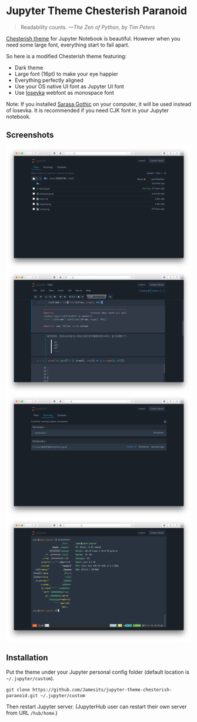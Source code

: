 # Jupyter Theme Chesterish Paranoid

> Readability counts. *—The Zen of Python, by Tim Peters*

[Chesterish theme](https://github.com/dunovank/jupyter-themes/blob/master/jupyterthemes/styles/chesterish.less) for Jupyter Notebook is beautiful. However when you need some large font, everything start to fail apart.

So here is a modified Chesterish theme featuring:

 * Dark theme
 * Large font (16pt) to make your eye happier
 * Everything perfectly aligned
 * Use your OS native UI font as Jupyter UI font
 * Use [Iosevka](https://github.com/be5invis/Iosevka) webfont as monospace font

Note: If you installed [Sarasa Gothic](https://github.com/be5invis/Sarasa-Gothic) on your computer, it will be used instead of Iosevka. It is recommended if you need CJK font in your Jupyter notebook.

## Screenshots

![File Browser](screenshots/filelist.png)
![Jupyter Notebook](screenshots/notebook.png)
![Running tab](screenshots/running.png)
![Terminal](screenshots/terminal.png)

## Installation

Put the theme under your Jupyter personal config folder (default location is `~/.jupyter/custom`).

```shell
git clone https://github.com/Jamesits/jupyter-theme-chesterish-paranoid.git ~/.jupyter/custom
```

Then restart Jupyter server. (JupyterHub user can restart their own server from URL `/hub/home`.)
